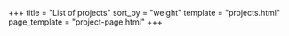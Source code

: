 +++
title = "List of projects"
sort_by = "weight"
template = "projects.html"
page_template = "project-page.html"
+++
